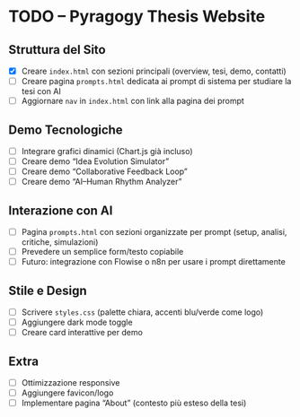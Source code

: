 # TODO – Pyragogy Thesis Website

## Struttura del Sito
- [x] Creare `index.html` con sezioni principali (overview, tesi, demo, contatti)
- [ ] Creare pagina `prompts.html` dedicata ai prompt di sistema per studiare la tesi con AI
- [ ] Aggiornare `nav` in `index.html` con link alla pagina dei prompt

## Demo Tecnologiche
- [ ] Integrare grafici dinamici (Chart.js già incluso)
- [ ] Creare demo “Idea Evolution Simulator”
- [ ] Creare demo “Collaborative Feedback Loop”
- [ ] Creare demo “AI–Human Rhythm Analyzer”

## Interazione con AI
- [ ] Pagina `prompts.html` con sezioni organizzate per prompt (setup, analisi, critiche, simulazioni)
- [ ] Prevedere un semplice form/testo copiabile
- [ ] Futuro: integrazione con Flowise o n8n per usare i prompt direttamente

## Stile e Design
- [ ] Scrivere `styles.css` (palette chiara, accenti blu/verde come logo)
- [ ] Aggiungere dark mode toggle
- [ ] Creare card interattive per demo

## Extra
- [ ] Ottimizzazione responsive
- [ ] Aggiungere favicon/logo
- [ ] Implementare pagina “About” (contesto più esteso della tesi)
